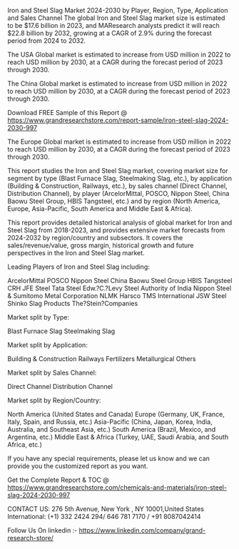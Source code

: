 Iron and Steel Slag Market 2024-2030 by Player, Region, Type, Application and Sales Channel
The global Iron and Steel Slag market size is estimated to be $17.6 billion in 2023, and MAResearch analysts predict it will reach $22.8 billion by 2032, growing at a CAGR of 2.9% during the forecast period from 2024 to 2032.

The USA Global market is estimated to increase from USD million in 2022 to reach USD million by 2030, at a CAGR during the forecast period of 2023 through 2030.

The China Global market is estimated to increase from USD million in 2022 to reach USD million by 2030, at a CAGR during the forecast period of 2023 through 2030.

Download FREE Sample of this Report @ https://www.grandresearchstore.com/report-sample/iron-steel-slag-2024-2030-997

The Europe Global market is estimated to increase from USD million in 2022 to reach USD million by 2030, at a CAGR during the forecast period of 2023 through 2030.

This report studies the Iron and Steel Slag market, covering market size for segment by type (Blast Furnace Slag, Steelmaking Slag, etc.), by application (Building & Construction, Railways, etc.), by sales channel (Direct Channel, Distribution Channel), by player (ArcelorMittal, POSCO, Nippon Steel, China Baowu Steel Group, HBIS Tangsteel, etc.) and by region (North America, Europe, Asia-Pacific, South America and Middle East & Africa).

This report provides detailed historical analysis of global market for Iron and Steel Slag from 2018-2023, and provides extensive market forecasts from 2024-2032 by region/country and subsectors. It covers the sales/revenue/value, gross margin, historical growth and future perspectives in the Iron and Steel Slag market.

Leading Players of Iron and Steel Slag including:

ArcelorMittal
POSCO
Nippon Steel
China Baowu Steel Group
HBIS Tangsteel
CRH
JFE Steel
Tata Steel
Edw.?C.?Levy
Steel Authority of India
Nippon Steel & Sumitomo Metal Corporation
NLMK
Harsco
TMS International
JSW Steel
Shinko Slag Products
The?Stein?Companies

Market split by Type:

Blast Furnace Slag
Steelmaking Slag

Market split by Application:

Building & Construction
Railways
Fertilizers
Metallurgical
Others

Market split by Sales Channel:

Direct Channel
Distribution Channel

Market split by Region/Country:

North America (United States and Canada)
Europe (Germany, UK, France, Italy, Spain, and Russia, etc.)
Asia-Pacific (China, Japan, Korea, India, Australia, and Southeast Asia, etc.)
South America (Brazil, Mexico, and Argentina, etc.)
Middle East & Africa (Turkey, UAE, Saudi Arabia, and South Africa, etc.)

If you have any special requirements, please let us know and we can provide you the customized report as you want.

Get the Complete Report & TOC @ https://www.grandresearchstore.com/chemicals-and-materials/iron-steel-slag-2024-2030-997

CONTACT US:
276 5th Avenue, New York , NY 10001,United States
International: (+1) 332 2424 294/ 646 781 7170 / +91 8087042414

Follow Us On linkedin :- https://www.linkedin.com/company/grand-research-store/
